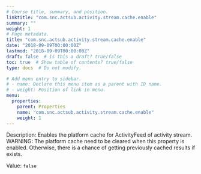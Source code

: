 ```yaml
---
# Course title, summary, and position.
linktitle: "com.snc.actsub.activity.stream.cache.enable"
summary: ""
weight: 1
# Page metadata.
title: "com.snc.actsub.activity.stream.cache.enable"
date: "2018-09-09T00:00:00Z"
lastmod: "2018-09-09T00:00:00Z"
draft: false  # Is this a draft? true/false
toc: true  # Show table of contents? true/false
type: docs  # Do not modify.

# Add menu entry to sidebar.
# - name: Declare this menu item as a parent with ID name.
# - weight: Position of link in menu.
menu:
  properties:
    parent: Properties
    name: "com.snc.actsub.activity.stream.cache.enable"
    weight: 1
---
```


Description: Enables the platform cache for ActivityFeed of activity stream.
WARNING: The platform cache need to be cleared when this property is enabled. Otherwise, there is a chance of getting previously cached results if exists.



Value: `false`